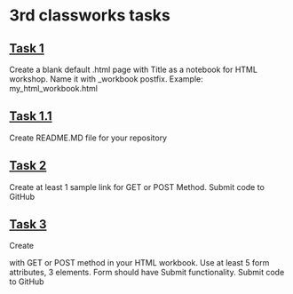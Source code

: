 # 3rd classworks tasks

## [Task 1](https://github.com/OrakomoRi/_html_workshop/commit/7bf23463944d258d1feccc49b07642010be3b68b)
Create a blank default .html page with Title as a notebook for HTML workshop. Name it with _workbook postfix. Example: my_html_workbook.html

## [Task 1.1](https://github.com/OrakomoRi/_html_workshop/blob/main/README.md)
Create README.MD file for your repository

## [Task 2](https://github.com/OrakomoRi/_html_workshop/commit/9f73113b03b029a8155d545ab895ad621a54ac9d)
Create at least 1 sample link for GET or POST Method. Submit code to GitHub

## [Task 3](https://github.com/OrakomoRi/_html_workshop/commit/9f73113b03b029a8155d545ab895ad621a54ac9d)
Create <form> with GET or POST method in your HTML workbook. Use at least 5 form attributes, 3 elements. Form should have Submit functionality. Submit code to GitHub
